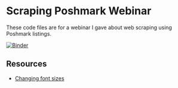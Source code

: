 # Scraping Poshmark Webinar

These code files are for a webinar I gave about web scraping using Poshmark listings.

[![Binder](https://mybinder.org/badge_logo.svg)](https://mybinder.org/v2/gh/ty-shaikh/scraping_poshmark_webinar/master?filepath=1-scraping_poshmark_listings.ipynb)

## Resources

- [Changing font sizes](https://github.com/jupyter/notebook/issues/2889)
